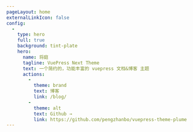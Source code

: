 ```yaml
---
pageLayout: home
externalLinkIcon: false
config:
  -
    type: hero
    full: true
    background: tint-plate
    hero:
      name: 将庭
      tagline: VuePress Next Theme
      text: 一个简约的，功能丰富的 vuepress 文档&博客 主题
      actions:
        -
          theme: brand
          text: 博客
          link: /blog/
        -
          theme: alt
          text: Github →
          link: https://github.com/pengzhanbo/vuepress-theme-plume
---
```

